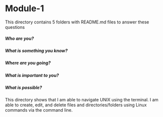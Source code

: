 # Module-1

This directory contains 5 folders with README.md files to answer these questions

##### Who are you?

##### What is something you know?

##### Where are you going?

##### What is important to you?

##### What is possible?

This directory shows that I am able to navigate UNIX using the terminal. I am able to create, edit, and delete files and directories/folders using Linux commands via the command line. 

